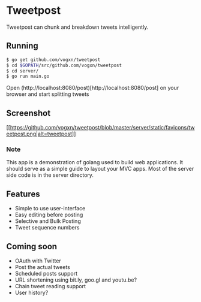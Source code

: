 Tweetpost
=========

Tweetpost can chunk and breakdown tweets intelligently. 

Running
-------
```Bash
$ go get github.com/vogxn/tweetpost
$ cd $GOPATH/src/github.com/vogxn/tweetpost
$ cd server/
$ go run main.go
```

Open (http://localhost:8080/post)[http://localhost:8080/post] on your browser
and start splitting tweets

Screenshot
---------
[[https://github.com/vogxn/tweetpost/blob/master/server/static/favicons/tweetpost.png|alt=tweetpost]]

### Note
This app is a demonstration of golang used to build web applications. It should
serve as a simple guide to layout your MVC apps. Most of the server side code
is in the server directory.

Features
--------
- Simple to use user-interface
- Easy editing before posting
- Selective and Bulk Posting
- Tweet sequence numbers

Coming soon
-----------
- OAuth with Twitter
- Post the actual tweets
- Scheduled posts support
- URL shortening using bit.ly, goo.gl and youtu.be?
- Chain tweet reading support
- User history?


